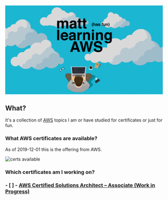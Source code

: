![logo](./media/readme-logo.jpg)

## What?
It's a collection of [AWS](https://aws.amazon.com/) topics I am or have studied for certificates or just for fun.

### What AWS certificates are available?
As of 2019-12-01 this is the offering from AWS.

![certs available](https://user-images.githubusercontent.com/16245634/69920256-2ee3b880-144b-11ea-894c-9f004048773a.png)

### Which certificates am I working on?
### - [ ] - [AWS Certified Solutions Architect – Associate (Work in Progress)](./aws-certified-solutions-architect–associate/index.md)
